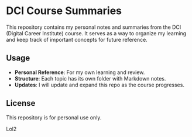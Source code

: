 # DCI Course Summaries

This repository contains my personal notes and summaries from the DCI (Digital Career Institute) course. It serves as a way to organize my learning and keep track of important concepts for future reference.

## Usage

- **Personal Reference**: For my own learning and review.
- **Structure**: Each topic has its own folder with Markdown notes.
- **Updates**: I will update and expand this repo as the course progresses.

## License

This repository is for personal use only.

Lol2

